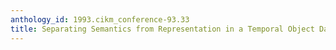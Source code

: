 ```yaml
---
anthology_id: 1993.cikm_conference-93.33
title: Separating Semantics from Representation in a Temporal Object Database Domain
---
```

